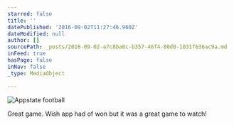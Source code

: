 ```yaml
---
starred: false
title: ''
datePublished: '2016-09-02T11:27:46.960Z'
dateModified: null
author: []
sourcePath: _posts/2016-09-02-a7c8ba0c-b357-46f4-80d0-1031f636ac9a.md
inFeed: true
hasPage: false
inNav: false
_type: MediaObject

---
```

![Appstate football](https://the-grid-user-content.s3-us-west-2.amazonaws.com/ff7c6070-a185-4248-8ca9-db49f00800a0.jpg)

Great game. Wish app had of won but it was a great game to watch!